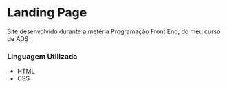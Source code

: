 <h1>Landing Page</h1>
<p> Site desenvolvido durante a metéria Programação Front End, do meu curso de ADS</p>
<h3> Linguagem Utilizada</h3>
<ul>
    <li> HTML</li>
    <li> CSS</li>
</ul>

